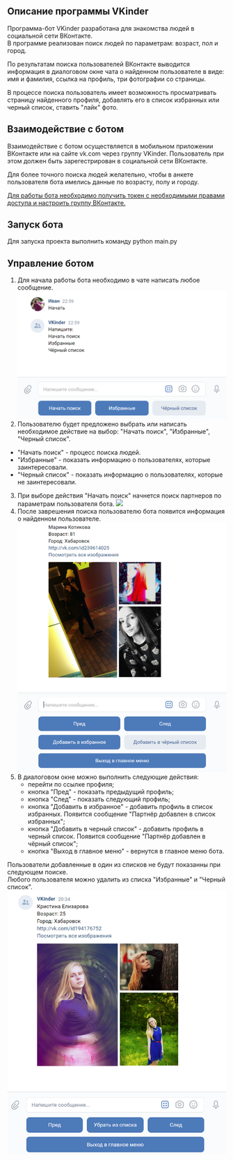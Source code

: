 
## Описание программы VKinder
Программа-бот VKinder разработана для знакомства людей в социальной сети ВКонтакте.  
В программе реализован поиск людей по параметрам: возраст, пол и город.  

По результатам поиска пользователей ВКонтакте выводится информация в диалоговом окне чата о найденном пользователе в виде: имя и фамилия, ссылка на профиль, три фотографии со страницы.

В процессе поиска пользователь имеет возможность просматривать страницу найденного профиля, добавлять его в список избранных или черный список, ставить "лайк" фото.

## Взаимодействие с ботом
Взаимодействие с ботом осуществляется в мобильном приложении ВКонтакте или на сайте vk.com через группу VKinder. Пользователь при этом должен быть зарегестрирован в социальной сети ВКонтакте.
 
Для более точного поиска людей желательно, чтобы в анкете пользователя бота имелись данные по возрасту, полу и городу.

[Для работы бота необходимо получить токен с необходимыми правами доступа и настроить группу ВКонтакте.](Documentation/get_and_set_values.MD)

## Запуск бота 
Для запуска проекта выполнить команду python main.py

## Управление ботом
1. Для начала работы бота необходимо в чате написать любое сообщение.
![](Documentation/photo/bot_start.png)
2. Пользователю будет предложено выбрать или написать необходимое действие на выбор: "Начать поиск", "Избранные", "Черный список".
 
 - "Начать поиск" - процесс поиска людей. 
 - "Избранные" - показать информацию о пользователях, которые заинтересовали.     
 - "Черный список" - показать информацию о пользователях, которые не заинтересовали. 
 

3. При выборе действия "Начать поиск" начнется поиск партнеров по параметрам пользователя бота.
![](photo/bot_search.png)
4. После заврешения поиска пользователю бота появится информация о найденном пользователе.
![](Documentation/photo/vk_profile.png)
5. В диалоговом окне можно выполнить следующие действия: 
    - перейти по ссылке профиля;
    - кнопка "Пред" - показать предыдущий профиль;
    - кнопка "След" - показать следующий профиль;
    - кнопка "Добавить в избранное" - добавить профиль в список избранных. Появится сообщение "Партнёр добавлен в cписок избранных";
    - кнопка "Добавить в черный список" - добавить профиль в черный список. Появится сообщение "Партнёр добавлен в чёрный cписок";
    - кнопка "Выход в главное меню" - вернутся в главное меню бота.
 
    
Пользователи добавленные в один из списков не будут показанны при следующем поиске.  
Любого пользователя можно удалить из списка "Избранные" и "Черный список".
![](Documentation/photo/vk_list.png)